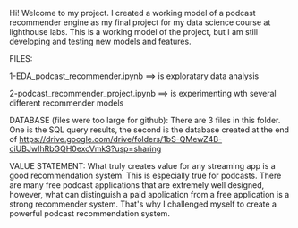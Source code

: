 Hi! Welcome to my project. I created a working model of a podcast recommender engine as my final project for my data science course at lighthouse labs. This is a working model of the project, but I am still developing and testing new models and features.

FILES:

1-EDA_podcast_recommender.ipynb ==> is exploratary data analysis

2-podcast_recommender_project.ipynb ==> is experimenting wth several different recommender models

DATABASE (files were too large for github): 
There are 3 files in this folder. One is the SQL query results, the second is the database created at the end of 
https://drive.google.com/drive/folders/1bS-QMewZ4B-ciUBJwIhRbGQH0excVmkS?usp=sharing

VALUE STATEMENT:
What truly creates value for any streaming app is a good recommendation system. This is especially true for podcasts. There are many free podcast applications that are extremely well designed, however, what can distinguish a paid application from a free application is a strong recommender system. That's why I challenged myself to create a powerful podcast recommendation system.
